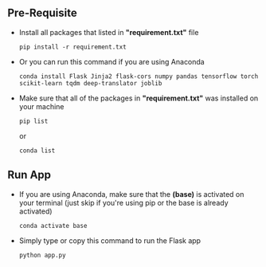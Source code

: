 ## Pre-Requisite
- Install all packages that listed in **"requirement.txt"** file
    ```
    pip install -r requirement.txt
    ```
- Or you can run this command if you are using Anaconda
    ```
    conda install Flask Jinja2 flask-cors numpy pandas tensorflow torch scikit-learn tqdm deep-translator joblib
    ```
- Make sure that all of the packages in **"requirement.txt"** was installed on your machine
    ```
    pip list
    ```
  or
    ```
    conda list
    ```
## Run App
- If you are using Anaconda, make sure that the **(base)** is activated on your terminal (just skip if you're using pip or the base is already activated)
    ```
    conda activate base
    ```
- Simply type or copy this command to run the Flask app
    ```
    python app.py
    ```
